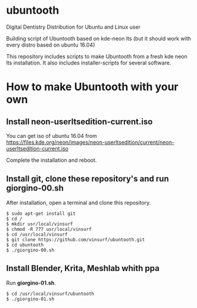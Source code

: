 # ubuntooth
Digital Dentistry Distribution for Ubuntu and Linux user

Building script of Ubuntooth based on kde-neon lts (but it should work with every distro based on ubuntu 16.04)

This repository includes scripts to make Ubuntooth from a fresh kde neon lts installation.
It also includes installer-scripts for several software.

# How to make Ubuntooth with your own

## Install neon-userltsedition-current.iso

You can get iso of ubuntu 16.04 from https://files.kde.org/neon/images/neon-userltsedition/current/neon-userltsedition-current.iso

Complete the installation and reboot.

## Install git, clone these repository's and run giorgino-00.sh

After installation, open a terminal and clone this repository.

    $ sudo apt-get install git
    $ cd /
    $ mkdir usr/local/vinsurf
    $ chmod -R 777 usr/local/vinsurf
    $ cd /usr/local/vinsurf
    $ git clone https://github.com/vinsurf/ubuntooth.git
    $ cd ubuntooth
    $ ./giorgino-00.sh


## Install Blender, Krita, Meshlab whith ppa

Run **giorgino-01.sh**.

    $ cd /usr/local/vinsurf/ubuntooth
    $ ./giorgino-01.sh

